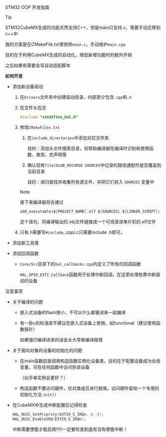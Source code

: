 STM32 OOP 开发指南

> [!TIP]
>
> STM32CubeMX生成的功能天然支持C++，但是main只支持.c，需要手动迁移到c++中
>
> 我的方案是在CMakeFile.txt里排除`main.c`，手动维护`main.cpp`
>
> 目的在于利用CubeMX生成的自动化，降低新增功能时的额外开销
>
> 之后如果有需要会写自动适配脚本

**如何开发**

- 添加新设备驱动

  1. 在`Drivers`文件夹中创建驱动目录，内部至少包含`.cpp`和`.h`

  2. 在文件头包含

     ```c++
     #include "stm32f1xx_hal.h"
     ```

  3. 修改`CMakeFiles.txt`

     1. 在`include_directories`中添加对应文件夹

        目的：添加头文件搜索目录，将帮助编译器在编译时识别和使用函数、类型、宏声明等

     2. 确认现有`file(GLOB_RECURSE SOURCES`中记录的路径通配符是否覆盖到当前目录

        目的：递归查找并收集所有源文件，并把它们存入 `SOURCES` 变量中

     > [!NOTE]
     >
     > 接下来编译器将会通过
     >
     > ```c++
     > add_executable(${PROJECT_NAME}.elf ${SOURCES} ${LINKER_SCRIPT})
     > ```
     >
     > 这个语句，将编译输出的.obj文件链接成一个可烧录进单片机的.elf文件

  4. 只有.h需要写`#include`,.cpp/.c只需要include .h即可。

- 添加新工具类

- 添加回调函数

  - `Core/Src`目录下的`hal_callbacks.cpp`内定义了所有的回调函数

    `HAL_GPIO_EXTI_Callback`函数用于处理中断回调，在这里处理依靠中断驱动的设备

注意事项

- 关于编译的问题

  - 嵌入式设备的flash很小，不可以什么都塞进来一起编译

  - 有一些c的标准库不建议在嵌入式设备上使用，如functional（建议使用函数指针）

    如果强行编译进来的话会太大导致编译报错

- 关于面向对象的设备的初始化的问题

  - 在main函数前就调用构造函数实例化设备类，目的在于配置设备成为全局变量，可在任何函数中访问到该设备

    （似乎单实例会更好？）

  - 构造函数不要访问硬件，仅对类成员进行赋值。访问硬件留给一个专用的初始化方法 `init()`

- 在CubeMX中生成中断配置后记得检查

  ```c++
  HAL_NVIC_SetPriority(EXTI9_5_IRQn, 0, 0);
  HAL_NVIC_EnableIRQ(EXTI9_5_IRQn);
  ```

  中断需要使能才能启用!!!!!一定要检查到底有没有使能中断！